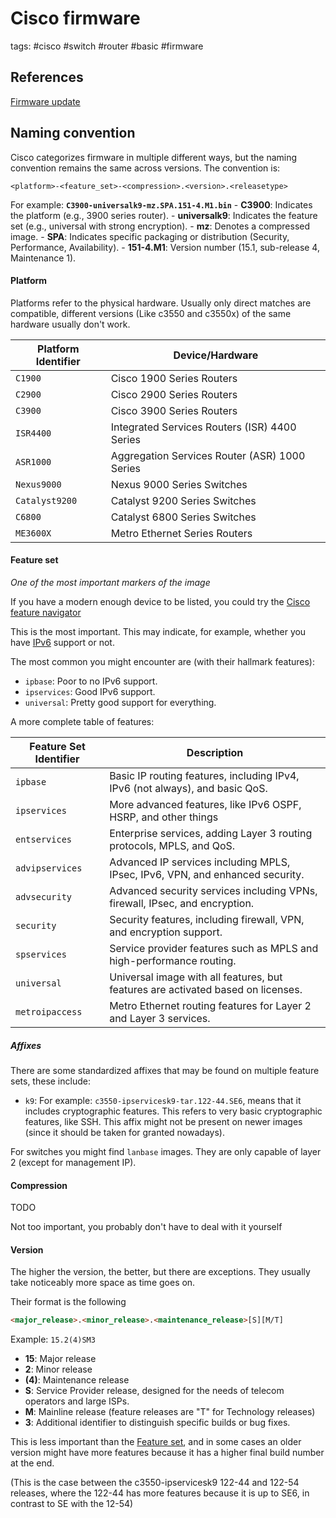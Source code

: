 # Cisco firmware 

tags: #cisco #switch #router #basic #firmware


References
---
[Firmware update](Firmware%20update.md)

Naming convention
---

Cisco categorizes firmware in multiple different ways, but the naming convention remains the same across versions. The convention is:

`<platform>-<feature_set>-<compression>.<version>.<releasetype>`

For example:  **`C3900-universalk9-mz.SPA.151-4.M1.bin`**
	- **C3900**: Indicates the platform (e.g., 3900 series router).
	- **universalk9**: Indicates the feature set (e.g., universal with strong encryption).
	- **mz**: Denotes a compressed image.
	- **SPA**: Indicates specific packaging or distribution (Security, Performance, Availability).
	- **151-4.M1**: Version number (15.1, sub-release 4, Maintenance 1).

#### Platform

Platforms refer to the physical hardware. Usually only direct matches are compatible, different versions (Like c3550 and c3550x) of the same hardware usually don't work.

| **Platform Identifier**   | **Device/Hardware**                                  |
|---------------------------|------------------------------------------------------|
| `C1900`                   | Cisco 1900 Series Routers                            |
| `C2900`                   | Cisco 2900 Series Routers                            |
| `C3900`                   | Cisco 3900 Series Routers                            |
| `ISR4400`                 | Integrated Services Routers (ISR) 4400 Series        |
| `ASR1000`                 | Aggregation Services Router (ASR) 1000 Series        |
| `Nexus9000`               | Nexus 9000 Series Switches                           |
| `Catalyst9200`            | Catalyst 9200 Series Switches                        |
| `C6800`                   | Catalyst 6800 Series Switches                        |
| `ME3600X`                 | Metro Ethernet Series Routers                        |
#### Feature set

*One of the most important markers of the image*

If you have a modern enough device to be listed, you could try the [Cisco feature navigator](https://cfnng.cisco.com/)

This is the most important. This may indicate, for example, whether you have [IPv6](../IPv6/IPv6.md) support or not.

The most common you might encounter are (with their hallmark features):
- `ipbase`: Poor to no IPv6 support.
- `ipservices`: Good IPv6 support.
- `universal`: Pretty good support for everything.

A more complete table of features:

| **Feature Set Identifier** | **Description**                                                                  |
| -------------------------- | -------------------------------------------------------------------------------- |
| `ipbase`                   | Basic IP routing features, including IPv4, IPv6 (not always), and basic QoS.     |
| `ipservices`               | More advanced features, like IPv6 OSPF, HSRP, and other things                   |
| `entservices`              | Enterprise services, adding Layer 3 routing protocols, MPLS, and QoS.            |
| `advipservices`            | Advanced IP services including MPLS, IPsec, IPv6, VPN, and enhanced security.    |
| `advsecurity`              | Advanced security services including VPNs, firewall, IPsec, and encryption.      |
| `security`                 | Security features, including firewall, VPN, and encryption support.              |
| `spservices`               | Service provider features such as MPLS and high-performance routing.             |
| `universal`                | Universal image with all features, but features are activated based on licenses. |
| `metroipaccess`            | Metro Ethernet routing features for Layer 2 and Layer 3 services.                |

##### Affixes
There are some standardized affixes that may be found on multiple feature sets, these include:

- `k9`: For example: `c3550-ipservicesk9-tar.122-44.SE6`, means that it includes cryptographic features. This refers to very basic cryptographic features, like SSH. This affix might not be present on newer images (since it should be taken for granted nowadays).


For switches you might find `lanbase` images. They are only capable of layer 2 (except for management IP).

#### Compression
TODO

Not too important, you probably don't have to deal with it yourself

#### Version

The higher the version, the better, but there are exceptions. They usually take noticeably more space as time goes on.

Their format is the following

```html
<major_release>.<minor_release>.<maintenance_release>[S][M/T]
```

Example: `15.2(4)SM3`
- **15**: Major release 
- **2**: Minor release
- **(4)**: Maintenance release
- **S**: Service Provider release, designed for the needs of telecom operators and large ISPs.
- **M**: Mainline release (feature releases are "T" for Technology releases)
- **3**: Additional identifier to distinguish specific builds or bug fixes.

This is less important than the [Feature set](#Feature%20set), and in some cases an older version might have more features because it has a higher final build number at the end.

(This is the case between the c3550-ipservicesk9 122-44 and 122-54 releases, where the 122-44 has more features because it is up to SE6, in contrast to SE with the 12-54)

